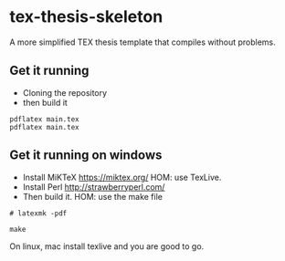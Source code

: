 # tex-thesis-skeleton
A more simplified TEX thesis template that compiles without problems.

## Get it running

- Cloning the repository
- then build it 

```
pdflatex main.tex
pdflatex main.tex
```

## Get it running on windows
- Install MiKTeX    https://miktex.org/ HOM: use TexLive.
- Install Perl      http://strawberryperl.com/ 
- Then build it. HOM: use the make file 

```
# latexmk -pdf

make

```

On linux, mac install texlive and you are good to go.

